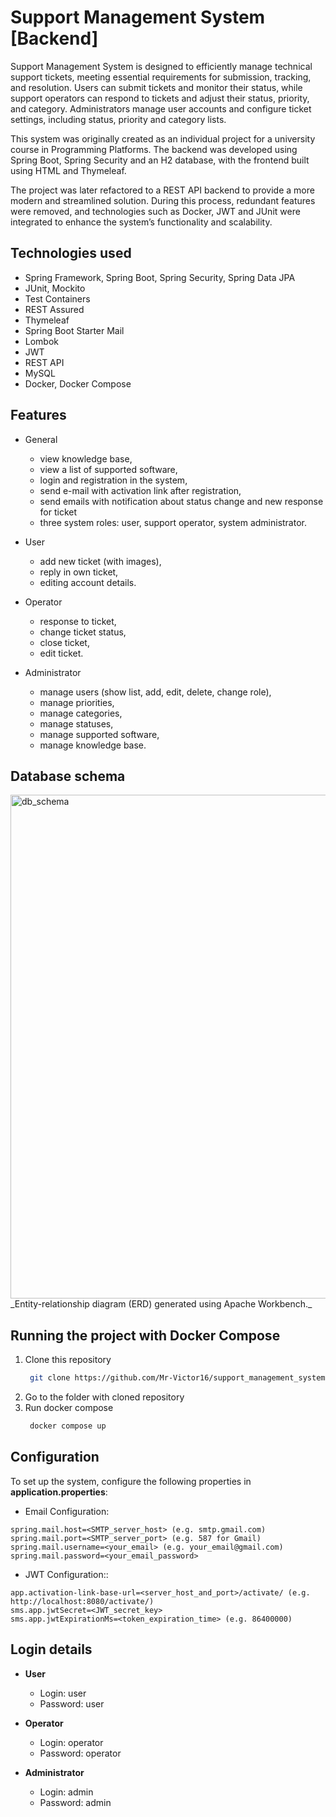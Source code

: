 # Support Management System [Backend]
Support Management System is designed to efficiently manage technical support tickets, meeting essential requirements for submission, tracking, and resolution. Users can submit tickets and monitor their status, while support operators can respond to tickets and adjust their status, priority, and category. Administrators manage user accounts and configure ticket settings, including status, priority and category lists.

This system was originally created as an individual project for a university course in Programming Platforms. The backend was developed using Spring Boot, Spring Security and an H2 database, with the frontend built using HTML and Thymeleaf.

The project was later refactored to a REST API backend to provide a more modern and streamlined solution. During this process, redundant features were removed, and technologies such as Docker, JWT and JUnit were integrated to enhance the system’s functionality and scalability.

## Technologies used
+ Spring Framework, Spring Boot, Spring Security, Spring Data JPA
+ JUnit, Mockito
+ Test Containers
+ REST Assured
+ Thymeleaf
+ Spring Boot Starter Mail
+ Lombok
+ JWT
+ REST API
+ MySQL
+ Docker, Docker Compose

## Features
- General 
  - view knowledge base,
  - view a list of supported software,
  - login and registration in the system,
  - send e-mail with activation link after registration,
  - send emails with notification about status change and new response for ticket
  - three system roles: user, support operator, system administrator.


- User 
  - add new ticket (with images),
  - reply in own ticket,
  - editing account details.


- Operator
  - response to ticket,
  - change ticket status,
  - close ticket,
  - edit ticket.


- Administrator
  - manage users (show list, add, edit, delete, change role),
  - manage priorities,
  - manage categories,
  - manage statuses,
  - manage supported software,
  - manage knowledge base.

##  Database schema
<img width="730" height="806" alt="db_schema" src="https://github.com/user-attachments/assets/9532aee7-1d8b-4431-9ee6-f23f795a7752" />  
_Entity-relationship diagram (ERD) generated using Apache Workbench._

## Running the project with Docker Compose
1. Clone this repository
   ```bash
    git clone https://github.com/Mr-Victor16/support_management_system
   ```
2. Go to the folder with cloned repository
3. Run docker compose
   ```bash
    docker compose up
   ```
   
## Configuration
To set up the system, configure the following properties in **application.properties**:
- Email Configuration:
```
spring.mail.host=<SMTP_server_host> (e.g. smtp.gmail.com)
spring.mail.port=<SMTP_server_port> (e.g. 587 for Gmail)
spring.mail.username=<your_email> (e.g. your_email@gmail.com)
spring.mail.password=<your_email_password>
```
- JWT Configuration::
```
app.activation-link-base-url=<server_host_and_port>/activate/ (e.g. http://localhost:8080/activate/)
sms.app.jwtSecret=<JWT_secret_key>
sms.app.jwtExpirationMs=<token_expiration_time> (e.g. 86400000)
```

## Login details
- **User**
  - Login: user
  - Password: user

- **Operator**
  - Login: operator
  - Password: operator

- **Administrator**
  - Login: admin
  - Password: admin
